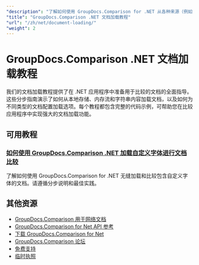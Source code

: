 ```yaml
---
"description": "了解如何使用 GroupDocs.Comparison for .NET 从各种来源（例如文件路径、流和字符串）加载文档。"
"title": "GroupDocs.Comparison .NET 文档加载教程"
"url": "/zh/net/document-loading/"
"weight": 2
---
```


# GroupDocs.Comparison .NET 文档加载教程

我们的文档加载教程提供了在 .NET 应用程序中准备用于比较的文档的全面指导。这些分步指南演示了如何从本地存储、内存流和字符串内容加载文档，以及如何为不同类型的文档配置加载选项。每个教程都包含完整的代码示例，可帮助您在比较应用程序中实现强大的文档加载功能。

## 可用教程

### [如何使用 GroupDocs.Comparison .NET 加载自定义字体进行文档比较](./load-custom-fonts-document-comparison-groupdocs-net/)
了解如何使用 GroupDocs.Comparison for .NET 无缝加载和比较包含自定义字体的文档。请遵循分步说明和最佳实践。

## 其他资源

- [GroupDocs.Comparison 用于网络文档](https://docs.groupdocs.com/comparison/net/)
- [GroupDocs.Comparison for Net API 参考](https://reference.groupdocs.com/comparison/net/)
- [下载 GroupDocs.Comparison for Net](https://releases.groupdocs.com/comparison/net/)
- [GroupDocs.Comparison 论坛](https://forum.groupdocs.com/c/comparison)
- [免费支持](https://forum.groupdocs.com/)
- [临时执照](https://purchase.groupdocs.com/temporary-license/)